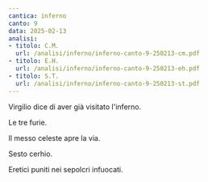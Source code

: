 ```yaml
---
cantica: inferno
canto: 9
data: 2025-02-13
analisi:
- titolo: C.M.
  url: /analisi/inferno/inferno-canto-9-250213-cm.pdf
- titolo: E.H.
  url: /analisi/inferno/inferno-canto-9-250213-eh.pdf
- titolo: S.T.
  url: /analisi/inferno/inferno-canto-9-250213-st.pdf
---
```


Virgilio dice di aver già visitato l'inferno.

Le tre furie.

Il messo celeste apre la via.

Sesto cerhio.

Eretici puniti nei sepolcri infuocati.